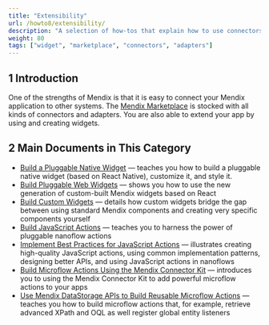 ```yaml
---
title: "Extensibility"
url: /howto8/extensibility/
description: "A selection of how-tos that explain how to use connectors and adapters from the Marketplace."
weight: 80
tags: ["widget", "marketplace", "connectors", "adapters"]
---
```


## 1 Introduction

One of the strengths of Mendix is that it is easy to connect your Mendix application to other systems. The [Mendix Marketplace](https://marketplace.mendix.com/) is stocked with all kinds of connectors and adapters. You are also able to extend your app by using and creating widgets.

## 2 Main Documents in This Category

* [Build a Pluggable Native Widget](/howto8/extensibility/build-native-widget/) — teaches you how to build a pluggable native widget (based on React Native), customize it, and style it.
* [Build Pluggable Web Widgets](/howto8/extensibility/pluggable-widgets/) — shows you how to use the new generation of custom-built Mendix widgets based on React
* [Build Custom Widgets](/howto8/extensibility/widget-development/) — details how custom widgets bridge the gap between using standard Mendix components and creating very specific components yourself
* [Build JavaScript Actions](/howto8/extensibility/build-javascript-actions/) — teaches you to harness the power of pluggable nanoflow actions
* [Implement Best Practices for JavaScript Actions](/howto8/extensibility/best-practices-javascript-actions/) — illustrates creating high-quality JavaScript actions, using common implementation patterns, designing better APIs, and using JavaScript actions in nanoflows
* [Build Microflow Actions Using the Mendix Connector Kit](/howto8/extensibility/howto-connector-kit/) — introduces you to using the Mendix Connector Kit to add powerful microflow actions to your apps
* [Use Mendix DataStorage APIs to Build Reusable Microflow Actions](/howto8/extensibility/howto-datastorage-api/) — teaches you how to build microflow actions that, for example, retrieve advanced XPath and OQL as well register global entity listeners
